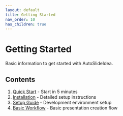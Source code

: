 ```yaml
---
layout: default
title: Getting Started
nav_order: 10
has_children: true
---
```


# Getting Started

Basic information to get started with AutoSlideIdea.

## Contents

1. [Quick Start](../quickstart/) - Start in 5 minutes
2. [Installation](installation/) - Detailed setup instructions
3. [Setup Guide](setup/) - Development environment setup
4. [Basic Workflow](basic-workflow/) - Basic presentation creation flow